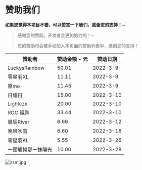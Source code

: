 

# 赞助我们

**如果您觉得本项目不错，可以赞赏一下我们，感谢您的支持！~**

> 感谢您的赞助，开发者会更加努力的！~
>
> 您的赞助将会被手动加入本页面的赞助列表中，感谢您的支持！



| 赞助者 | 赞助金额 - 元 |赞助日期|
| ------ | -------- |-|
| LuckysRainbow | 50.01 | 2022-3-9 |
| 零星羽XL | 11.11 | 2022-3-9 |
| 原mo | 11.45 | 2022-3-9 |
| 日耀日 | 15.00 | 2022-3-10 |
| [Lightczx](https://github.com/Lightczx) | 20.00 | 2022-3-10 |
| ROC  鲲鹏 | 33.44 | 2022-3-10 |
| 晨辰River | 6.66 | 2022-3-12 |
| 晚风吹雪 | 6.60 | 2022-3-18 |
| 零星羽KL | 5.55 | 2022-3-26 |
| 一頭觸摸那一抹陽光 | 10.00 | 2022-3-28 |



![zsm.jpg](https://s2.loli.net/2022/03/09/916iHxK2gojvzCW.jpg)
